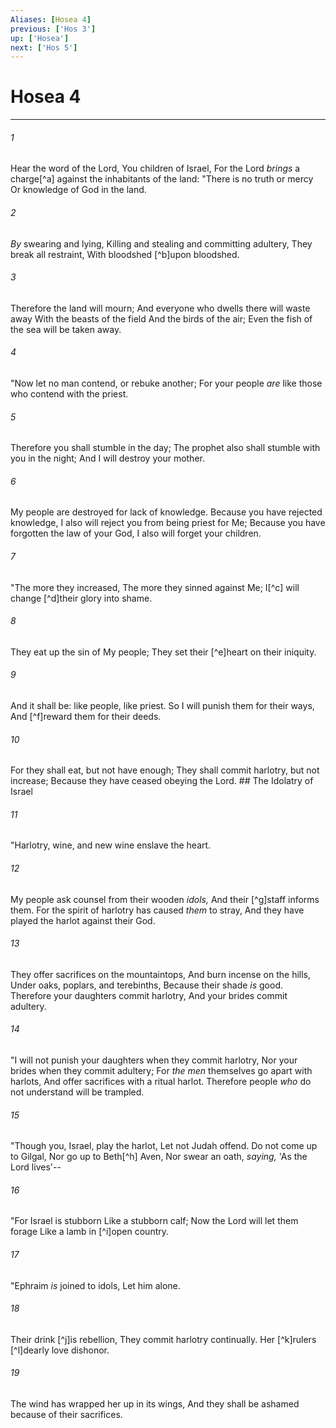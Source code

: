 ```yaml
---
Aliases: [Hosea 4]
previous: ['Hos 3']
up: ['Hosea']
next: ['Hos 5']
---
```

# Hosea 4

***


###### 1 
Hear the word of the Lord, You children of Israel, For the Lord _brings_ a charge[^a] against the inhabitants of the land: "There is no truth or mercy Or knowledge of God in the land. 

###### 2 
_By_ swearing and lying, Killing and stealing and committing adultery, They break all restraint, With bloodshed [^b]upon bloodshed. 

###### 3 
Therefore the land will mourn; And everyone who dwells there will waste away With the beasts of the field And the birds of the air; Even the fish of the sea will be taken away. 

###### 4 
"Now let no man contend, or rebuke another; For your people _are_ like those who contend with the priest. 

###### 5 
Therefore you shall stumble in the day; The prophet also shall stumble with you in the night; And I will destroy your mother. 

###### 6 
My people are destroyed for lack of knowledge. Because you have rejected knowledge, I also will reject you from being priest for Me; Because you have forgotten the law of your God, I also will forget your children. 

###### 7 
"The more they increased, The more they sinned against Me; I[^c] will change [^d]their glory into shame. 

###### 8 
They eat up the sin of My people; They set their [^e]heart on their iniquity. 

###### 9 
And it shall be: like people, like priest. So I will punish them for their ways, And [^f]reward them for their deeds. 

###### 10 
For they shall eat, but not have enough; They shall commit harlotry, but not increase; Because they have ceased obeying the Lord. ## The Idolatry of Israel 

###### 11 
"Harlotry, wine, and new wine enslave the heart. 

###### 12 
My people ask counsel from their wooden _idols,_ And their [^g]staff informs them. For the spirit of harlotry has caused _them_ to stray, And they have played the harlot against their God. 

###### 13 
They offer sacrifices on the mountaintops, And burn incense on the hills, Under oaks, poplars, and terebinths, Because their shade _is_ good. Therefore your daughters commit harlotry, And your brides commit adultery. 

###### 14 
"I will not punish your daughters when they commit harlotry, Nor your brides when they commit adultery; For _the men_ themselves go apart with harlots, And offer sacrifices with a ritual harlot. Therefore people _who_ do not understand will be trampled. 

###### 15 
"Though you, Israel, play the harlot, Let not Judah offend. Do not come up to Gilgal, Nor go up to Beth[^h] Aven, Nor swear an oath, _saying,_ 'As the Lord lives'-- 

###### 16 
"For Israel is stubborn Like a stubborn calf; Now the Lord will let them forage Like a lamb in [^i]open country. 

###### 17 
"Ephraim _is_ joined to idols, Let him alone. 

###### 18 
Their drink [^j]is rebellion, They commit harlotry continually. Her [^k]rulers [^l]dearly love dishonor. 

###### 19 
The wind has wrapped her up in its wings, And they shall be ashamed because of their sacrifices.
